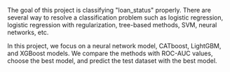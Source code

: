 The goal of this project is classifying "loan_status" properly. There are several way to resolve a classification problem such as logistic regression, logistic regression with regularization, tree-based methods, SVM, neural networks, etc.

In this project, we focus on a neural network model, CATboost, LightGBM, and XGBoost models. We compare the methods with ROC-AUC values, choose the best model, and predict the test dataset with the best model.
